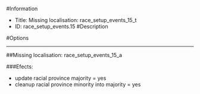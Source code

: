 #Information
 - Title: Missing localisation: race_setup_events_15_t
 - ID: race_setup_events.15
#Description

#Options

___
##Missing localisation: race_setup_events_15_a

###Efects:<ul><li>update racial province majority = yes</li><li>cleanup racial province minority into majority = yes</li></ul>
